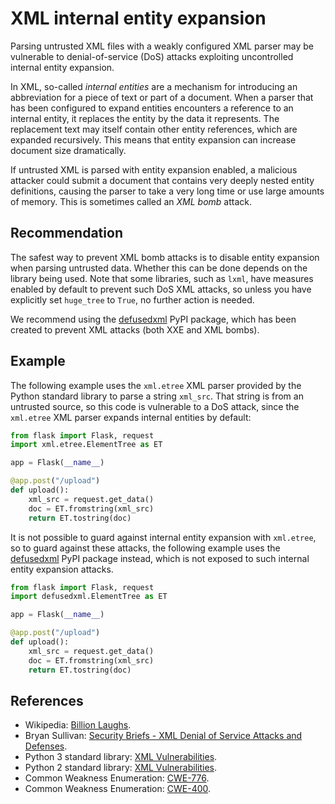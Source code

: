 # XML internal entity expansion
Parsing untrusted XML files with a weakly configured XML parser may be vulnerable to denial-of-service (DoS) attacks exploiting uncontrolled internal entity expansion.

In XML, so-called *internal entities* are a mechanism for introducing an abbreviation for a piece of text or part of a document. When a parser that has been configured to expand entities encounters a reference to an internal entity, it replaces the entity by the data it represents. The replacement text may itself contain other entity references, which are expanded recursively. This means that entity expansion can increase document size dramatically.

If untrusted XML is parsed with entity expansion enabled, a malicious attacker could submit a document that contains very deeply nested entity definitions, causing the parser to take a very long time or use large amounts of memory. This is sometimes called an *XML bomb* attack.


## Recommendation
The safest way to prevent XML bomb attacks is to disable entity expansion when parsing untrusted data. Whether this can be done depends on the library being used. Note that some libraries, such as `lxml`, have measures enabled by default to prevent such DoS XML attacks, so unless you have explicitly set `huge_tree` to `True`, no further action is needed.

We recommend using the [defusedxml](https://pypi.org/project/defusedxml/) PyPI package, which has been created to prevent XML attacks (both XXE and XML bombs).


## Example
The following example uses the `xml.etree` XML parser provided by the Python standard library to parse a string `xml_src`. That string is from an untrusted source, so this code is vulnerable to a DoS attack, since the `xml.etree` XML parser expands internal entities by default:


```python
from flask import Flask, request
import xml.etree.ElementTree as ET

app = Flask(__name__)

@app.post("/upload")
def upload():
    xml_src = request.get_data()
    doc = ET.fromstring(xml_src)
    return ET.tostring(doc)

```
It is not possible to guard against internal entity expansion with `xml.etree`, so to guard against these attacks, the following example uses the [defusedxml](https://pypi.org/project/defusedxml/) PyPI package instead, which is not exposed to such internal entity expansion attacks.


```python
from flask import Flask, request
import defusedxml.ElementTree as ET

app = Flask(__name__)

@app.post("/upload")
def upload():
    xml_src = request.get_data()
    doc = ET.fromstring(xml_src)
    return ET.tostring(doc)

```

## References
* Wikipedia: [Billion Laughs](https://en.wikipedia.org/wiki/Billion_laughs).
* Bryan Sullivan: [Security Briefs - XML Denial of Service Attacks and Defenses](https://msdn.microsoft.com/en-us/magazine/ee335713.aspx).
* Python 3 standard library: [XML Vulnerabilities](https://docs.python.org/3/library/xml.html#xml-vulnerabilities).
* Python 2 standard library: [XML Vulnerabilities](https://docs.python.org/2/library/xml.html#xml-vulnerabilities).
* Common Weakness Enumeration: [CWE-776](https://cwe.mitre.org/data/definitions/776.html).
* Common Weakness Enumeration: [CWE-400](https://cwe.mitre.org/data/definitions/400.html).
